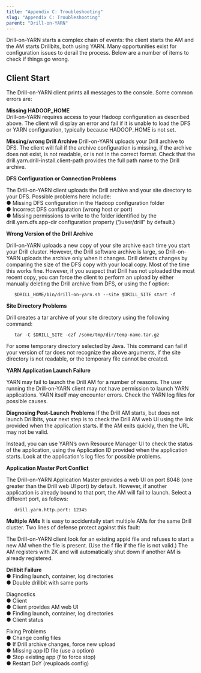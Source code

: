 ```yaml
---
title: "Appendix C: Troubleshooting"
slug: "Appendix C: Troubleshooting"
parent: "Drill-on-YARN"
---  
```


Drill-on-YARN starts a complex chain of events: the client starts the AM and the AM starts
Drillbits, both using YARN. Many opportunities exist for configuration issues to derail the
process. Below are a number of items to check if things go wrong.  

## Client Start
The Drill-on-YARN client prints all messages to the console. Some common errors are:  

**Missing HADOOP_HOME**    
Drill-on-YARN requires access to your Hadoop configuration as described above. The client will
display an error and fail if it is unable to load the DFS or YARN configuration, typically because
HADOOP_HOME is not set.  

**Missing/wrong Drill Archive**
Drill-on-YARN uploads your Drill archive to DFS. The client will fail if the archive configuration is missing, if the archive does not exist, is not readable, or is not in the correct format. Check that the drill.yarn.drill-install.client-path provides the full path name to the Drill archive.  

**DFS Configuration or Connection Problems**  

The Drill-on-YARN client uploads the Drill archive and your site directory to your DFS. Possible
problems here include:  
● Missing DFS configuration in the Hadoop configuration folder  
● Incorrect DFS configuration (wrong host or port)  
● Missing permissions to write to the folder identified by the drill.yarn.dfs.app-dir configuration property (“/user/drill” by default.)  

**Wrong Version of the Drill Archive**  

Drill-on-YARN uploads a new copy of your site archive each time you start your Drill cluster.
However, the Drill software archive is large, so Drill-on-YARN uploads the archive only when it
changes. Drill detects changes by comparing the size of the DFS copy with your local copy.
Most of the time this works fine. However, if you suspect that Drill has not uploaded the most 
recent copy, you can force the client to perform an upload by either manually deleting the Drill
archive from DFS, or using the f option:  

       $DRILL_HOME/bin/drill-on-yarn.sh --site $DRILL_SITE start -f  

**Site Directory Problems**  

Drill creates a tar archive of your site directory using the following command:  

       tar -C $DRILL_SITE -czf /some/tmp/dir/temp-name.tar.gz  

For some temporary directory selected by Java. This command can fail if your version of tar
does not recognize the above arguments, if the site directory is not readable, or the temporary
file cannot be created.  

**YARN Application Launch Failure**  

YARN may fail to launch the Drill AM for a number of reasons. The user running the
Drill-on-YARN client may not have permission to launch YARN applications. YARN itself may
encounter errors. Check the YARN log files for possible causes.  

**Diagnosing Post-Launch Problems**
If the Drill AM starts, but does not launch Drillbits, your next step is to check the Drill AM web UI using the link provided when the application starts. If the AM exits quickly, then the URL may
not be valid. 

Instead, you can use YARN’s own Resource Manager UI to check the status of the application,
using the Application ID provided when the application starts. Look at the application's log files
for possible problems.  

**Application Master Port Conflict**  

The Drill-on-YARN Application Master provides a web UI on port 8048 (one greater than the Drill
web UI port) by default. However, if another application is already bound to that port, the AM will
fail to launch. Select a different port, as follows:  

       drill.yarn.http.port: 12345

**Multiple AMs**
It is easy to accidentally start multiple AMs for the same Drill cluster. Two lines of defense
protect against this fault:  

The Drill-on-YARN client look for an existing appid file and refuses to start a new AM when the
file is present. (Use the f file if the file is not valid.) The AM registers with ZK and will automatically shut down if another AM is already registered. 


**Drillbit Failure**  
● Finding launch, container, log directories  
● Double drillbit with same ports  
  
Diagnostics  
● Client  
● Client provides AM web UI  
● Finding launch, container, log directories  
● Client status  

Fixing Problems  
● Change config files  
● If Drill archive changes, force new upload  
● Missing app ID file (use a option)  
● Stop existing app (f to force stop)  
● Restart DoY (reuploads config)
